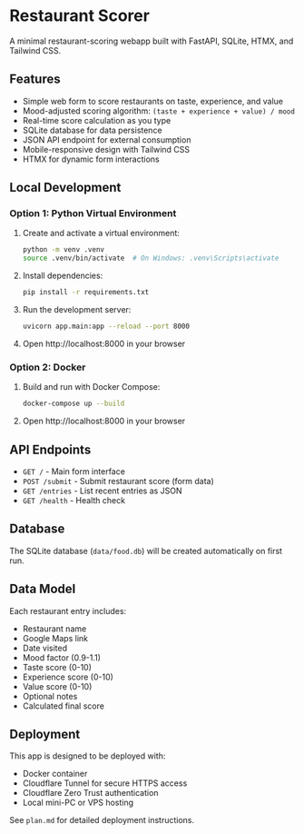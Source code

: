 # Restaurant Scorer

A minimal restaurant-scoring webapp built with FastAPI, SQLite, HTMX, and Tailwind CSS.

## Features

- Simple web form to score restaurants on taste, experience, and value
- Mood-adjusted scoring algorithm: `(taste + experience + value) / mood`
- Real-time score calculation as you type
- SQLite database for data persistence
- JSON API endpoint for external consumption
- Mobile-responsive design with Tailwind CSS
- HTMX for dynamic form interactions

## Local Development

### Option 1: Python Virtual Environment

1. Create and activate a virtual environment:
   ```bash
   python -m venv .venv
   source .venv/bin/activate  # On Windows: .venv\Scripts\activate
   ```

2. Install dependencies:
   ```bash
   pip install -r requirements.txt
   ```

3. Run the development server:
   ```bash
   uvicorn app.main:app --reload --port 8000
   ```

4. Open http://localhost:8000 in your browser

### Option 2: Docker

1. Build and run with Docker Compose:
   ```bash
   docker-compose up --build
   ```

2. Open http://localhost:8000 in your browser

## API Endpoints

- `GET /` - Main form interface
- `POST /submit` - Submit restaurant score (form data)
- `GET /entries` - List recent entries as JSON
- `GET /health` - Health check

## Database

The SQLite database (`data/food.db`) will be created automatically on first run.

## Data Model

Each restaurant entry includes:
- Restaurant name
- Google Maps link
- Date visited
- Mood factor (0.9-1.1)
- Taste score (0-10)
- Experience score (0-10)
- Value score (0-10)
- Optional notes
- Calculated final score

## Deployment

This app is designed to be deployed with:
- Docker container
- Cloudflare Tunnel for secure HTTPS access
- Cloudflare Zero Trust authentication
- Local mini-PC or VPS hosting

See `plan.md` for detailed deployment instructions. 